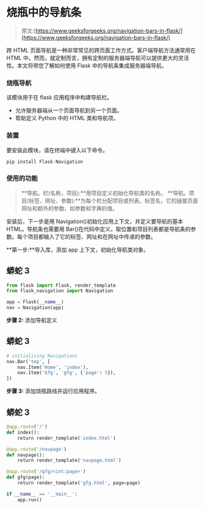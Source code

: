 # 烧瓶中的导航条

> 原文:[https://www.geeksforgeeks.org/navigation-bars-in-flask/](https://www.geeksforgeeks.org/navigation-bars-in-flask/)

跨 HTML 页面导航是一种非常常见的跨页面工作方式。客户端导航方法通常用在 HTML 中。然而，就定制而言，拥有定制的服务器端导航可以提供更大的灵活性。本文将带您了解如何使用 Flask 中的导航条集成服务器端导航。

### 烧瓶导航

该模块用于在 flask 应用程序中构建导航栏。

*   允许服务器端从一个页面导航到另一个页面。
*   帮助定义 Python 中的 HTML 类和导航项。

### 装置

要安装此模块，请在终端中键入以下命令。

```py
pip install Flask-Navigation
```

### **使用的功能**

> **导航。栏(名称，项目):**用项目定义初始化导航类的名称。
> **导航。项目(标签、网址、参数):**为每个栏分配项目或列表。标签名，它的链接页面网址和额外的参数，如参数和字典的值。

安装后，下一步是用 Navigation()初始化应用上下文，并定义要导航的基本 HTML。导航条也需要用 Bar()在代码中定义，取位置和项目列表都是导航条的参数。每个项目都输入了它的标签、网址和在网址中传递的参数。

**第一步:**导入库，添加 app 上下文，初始化导航类对象。

## 蟒蛇 3

```py
from flask import Flask, render_template
from flask_navigation import Navigation

app = Flask(__name__)
nav = Navigation(app)
```

**步骤 2:** 添加导航定义

## 蟒蛇 3

```py
# initializing Navigations
nav.Bar('top', [
    nav.Item('Home', 'index'),
    nav.Item('Gfg', 'gfg', {'page': 5}),
])
```

**步骤 3:** 添加烧瓶路线并运行应用程序。

## 蟒蛇 3

```py
@app.route('/')
def index():
    return render_template('index.html')

@app.route('/navpage')
def navpage():
    return render_template('navpage.html')

@app.route('/gfg/<int:page>')
def gfg(page):
    return render_template('gfg.html', page=page)

if __name__ == '__main__':
    app.run()
```